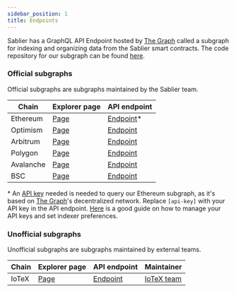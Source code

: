 ```yaml
---
sidebar_position: 1
title: Endpoints
---
```


Sablier has a GraphQL API Endpoint hosted by [The Graph](https://thegraph.com/docs/about/introduction#what-the-graph-is) called a subgraph for indexing and organizing data from the Sablier smart contracts. The code repository for our subgraph can be found [here](https://github.com/sablierhq/subgraph).

### Official subgraphs

Official subgraphs are subgraphs maintained by the Sablier team.

| Chain     | Explorer page                                                                                  | API endpoint                                                                                                       |
| --------- | ---------------------------------------------------------------------------------------------- | ------------------------------------------------------------------------------------------------------------------ |
| Ethereum  | [Page](https://thegraph.com/explorer/subgraph?id=A5XzhYZ4muyRegVTYmwWbCbKWvD4LTWqac43CEGTEGdK) | [Endpoint](https://gateway.thegraph.com/api/[api-key]/subgraphs/id/A5XzhYZ4muyRegVTYmwWbCbKWvD4LTWqac43CEGTEGdK)\* |
| Optimism  | [Page](https://thegraph.com/hosted-service/subgraph/sablierhq/sablier-optimism)                | [Endpoint](https://api.thegraph.com/subgraphs/name/sablierhq/sablier-optimism)                                     |
| Arbitrum  | [Page](https://thegraph.com/hosted-service/subgraph/sablierhq/sablier-arbitrum)                | [Endpoint](https://api.thegraph.com/subgraphs/name/sablierhq/sablier-arbitrum)                                     |
| Polygon   | [Page](https://thegraph.com/hosted-service/subgraph/sablierhq/sablier-matic)                   | [Endpoint](https://api.thegraph.com/subgraphs/name/sablierhq/sablier-matic)                                        |
| Avalanche | [Page](https://thegraph.com/hosted-service/subgraph/sablierhq/sablier-avalanche)               | [Endpoint](https://api.thegraph.com/subgraphs/name/sablierhq/sablier-avalanche)                                    |
| BSC       | [Page](https://thegraph.com/hosted-service/subgraph/sablierhq/sablier-bsc)                     | [Endpoint](https://api.thegraph.com/subgraphs/name/sablierhq/sablier-bsc)                                          |

\* An [API key](https://thegraph.com/docs/en/querying/managing-api-keys/) needed is needed to query our Ethereum subgraph, as it's based on [The Graph](https://thegraph.com)'s decentralized network. Replace `[api-key]` with your API key in the API endpoint. [Here](https://thegraph.com/docs/en/studio/managing-api-keys/) is a good guide on how to manage your API keys and set indexer preferences.

### Unofficial subgraphs

Unofficial subgraphs are subgraphs maintained by external teams.

| Chain | Explorer page                                                 | API endpoint                                                              | Maintainer                                 |
| ----- | ----------------------------------------------------------    | ----------------------------------------------------------------------    | ------------------------------------------ |
| IoTeX | [Page](https://graph.mainnet.iotex.io/subgraphs/name/sablier) | [Endpoint](https://graph.mainnet.iotex.io/subgraphs/name/sablier/graphql) | [IoTeX team](https://twitter.com/iotex_io) |

